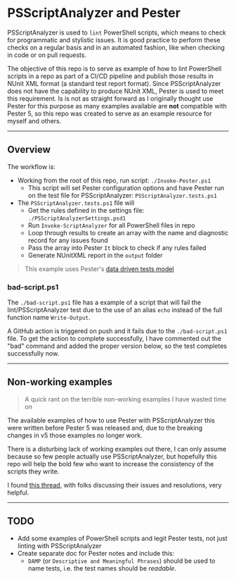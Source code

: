 # PSScriptAnalyzer and Pester
PSScriptAnalyzer is used to `lint` PowerShell scripts, which means to check for programmatic and stylistic issues. It is good practice to perform these checks on a regular basis and in an automated fashion, like when checking in code or on pull requests.

The objective of this repo is to serve as example of how to lint PowerShell scripts in a repo as part of a CI/CD pipeline and publish those results in NUnit XML format (a standard test report format). Since PSScriptAnalyzer does not have the capability to produce NUnit XML, Pester is used to meet this requirement. Is is not as straight forward as I originally thought use Pester for this purpose as many examples available are **not** compatible with Pester 5, so this repo was created to serve as an example resource for myself and others. 

---

## Overview
The workflow is: 
* Working from the root of this repo, run script: `./Invoke-Pester.ps1`
   * This script will set Pester configuration options and have Pester run on the test file for PSScriptAnalyzer: `PSScriptAnalyzer.tests.ps1`
* The `PSScriptAnalyzer.tests.ps1` file will
   * Get the rules defined in the settings file: `./PSScriptAnalyzerSettings.psd1`
   * Run `Invoke-ScriptAnalyzer` for all PowerShell files in repo
   * Loop through results to create an array with the name and diagnostic record for any issues found
   * Pass the array into Pester `It` block to check if any rules failed
   * Generate NUnitXML report in the `output` folder

> This example uses Pester's [data driven tests model](https://pester-docs.netlify.app/docs/usage/data-driven-tests)

### bad-script.ps1
The `./bad-script.ps1` file has a example of a script that will fail the lint/PSScriptAnalyzer test due to the use of an alias `echo` instead of the full function name `Write-Output`. 

A GitHub action is triggered on push and it fails due to the `./bad-script.ps1` file. To get the action to complete successfully, I have commented out the "bad" command and added the proper version below, so the test completes successfully now.

---

## Non-working examples
> A quick rant on the terrible non-working examples I have wasted time on

The available examples of how to use Pester with PSScriptAnalyzer this were written before Pester 5 was released and, due to the breaking changes in v5 those examples no longer work.

There is a disturbing lack of working examples out there, I can only assume because so few people actually use PSScriptAnalyzer, but hopefully this repo will help the bold few who want to increase the consistency of the scripts they write. 

I found [this thread](https://github.com/pester/Pester/issues/1564), with folks discussing their issues and resolutions, very helpful.

---

## TODO
* Add some examples of PowerShell scripts and legit Pester tests, not just linting with PSScriptAnalyzer
* Create separate doc for Pester notes and include this:
  * `DAMP` (or `Descriptive and Meaningful Phrases`) should be used to name tests, i.e. the test names should be *readable*. 
